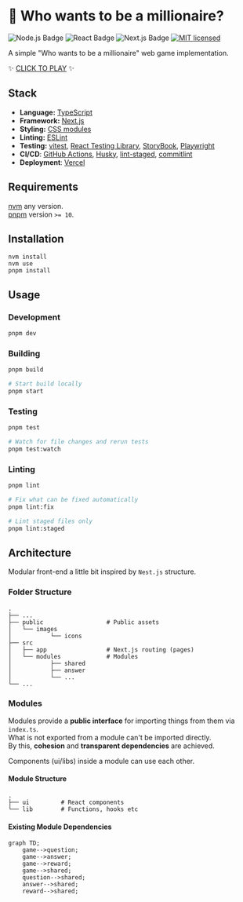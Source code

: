 # :money_with_wings: Who wants to be a millionaire?

![Node.js Badge](https://img.shields.io/badge/Node.js-22.14.0-green)
![React Badge](https://img.shields.io/badge/React-^19-blue)
![Next.js Badge](https://img.shields.io/badge/Next.js-15.3.1-white)
[![MIT licensed](https://img.shields.io/github/license/edvein-rin/who-wants-to-be-a-millionaire.svg?color=blue)](https://github.com/edvein-rin/who-wants-to-be-a-millionaire/blob/master/LICENSE)

A simple "Who wants to be a millionaire" web game implementation.

:sparkles: [CLICK TO PLAY](https://who-wants-to-be-a-millionaire-orcin.vercel.app/) :sparkles:

## Stack

- **Language:** [TypeScript](https://www.typescriptlang.org/)
- **Framework:** [Next.js](https://nextjs.org/)
- **Styling:** [CSS modules](https://github.com/css-modules/css-modules)
- **Linting:** [ESLint](https://eslint.org/)
- **Testing:** [vitest](https://vitest.dev/), [React Testing Library](https://testing-library.com/docs/react-testing-library/intro/), [StoryBook](https://storybook.js.org/), [Playwright](https://playwright.dev/)
- **CI/CD**: [GitHub Actions](https://github.com/features/actions), [Husky](https://typicode.github.io/husky/), [lint-staged](https://github.com/lint-staged/lint-staged), [commitlint](https://commitlint.js.org/)
- **Deployment**: [Vercel](https://vercel.com/)

## Requirements

[nvm](https://github.com/nvm-sh/nvm) any version.  
[pnpm](https://pnpm.io/installation) version `>= 10`.

## Installation

```
nvm install
nvm use
pnpm install
```

## Usage

### Development

```bash
pnpm dev
```

### Building

```bash
pnpm build
```

```bash
# Start build locally
pnpm start
```

### Testing

```bash
pnpm test
```

```bash
# Watch for file changes and rerun tests
pnpm test:watch
```

### Linting

```bash
pnpm lint
```

```bash
# Fix what can be fixed automatically
pnpm lint:fix
```

```bash
# Lint staged files only
pnpm lint:staged
```

## Architecture

Modular front-end a little bit inspired by `Nest.js` structure.

### Folder Structure

```
.
├── ...
├── public                  # Public assets
│   └── images
│           └── icons
├── src
│   ├── app                 # Next.js routing (pages)
│   └── modules             # Modules
│           ├── shared
│           ├── answer
│           └── ...
└── ...
```

### Modules

Modules provide a **public interface** for importing things from them via `index.ts`.  
What is not exported from a module can't be imported directly.  
By this, **cohesion** and **transparent dependencies** are achieved.

Components (ui/libs) inside a module can use each other.

#### Module Structure

```
.
├── ui         # React components
└── lib        # Functions, hooks etc
```

#### Existing Module Dependencies

```mermaid
graph TD;
    game-->question;
    game-->answer;
    game-->reward;
    game-->shared;
    question-->shared;
    answer-->shared;
    reward-->shared;
```
